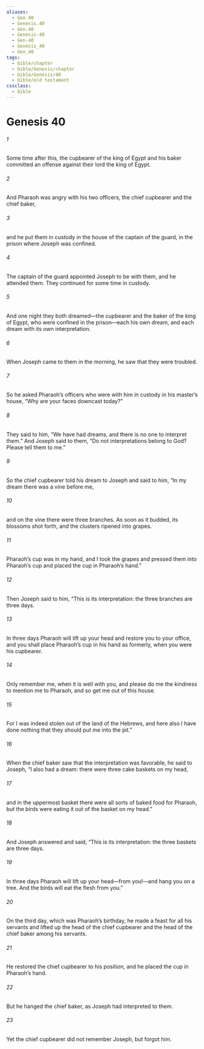 ```yaml
---
aliases:
  - Gen 40
  - Genesis.40
  - Gen.40
  - Genesis-40
  - Gen-40
  - Genesis_40
  - Gen_40
tags:
  - bible/chapter
  - bible/Genesis/chapter
  - bible/Genesis/40
  - bible/old testament
cssclass:
  - bible
---
```


# Genesis 40

###### 1
Some time after this, the cupbearer of the king of Egypt and his baker committed an offense against their lord the king of Egypt.
###### 2
And Pharaoh was angry with his two officers, the chief cupbearer and the chief baker,
###### 3
and he put them in custody in the house of the captain of the guard, in the prison where Joseph was confined.
###### 4
The captain of the guard appointed Joseph to be with them, and he attended them. They continued for some time in custody.
###### 5
And one night they both dreamed—the cupbearer and the baker of the king of Egypt, who were confined in the prison—each his own dream, and each dream with its own interpretation.
###### 6
When Joseph came to them in the morning, he saw that they were troubled.
###### 7
So he asked Pharaoh’s officers who were with him in custody in his master’s house, “Why are your faces downcast today?”
###### 8
They said to him, “We have had dreams, and there is no one to interpret them.” And Joseph said to them, “Do not interpretations belong to God? Please tell them to me.”
###### 9
So the chief cupbearer told his dream to Joseph and said to him, “In my dream there was a vine before me,
###### 10
and on the vine there were three branches. As soon as it budded, its blossoms shot forth, and the clusters ripened into grapes.
###### 11
Pharaoh’s cup was in my hand, and I took the grapes and pressed them into Pharaoh’s cup and placed the cup in Pharaoh’s hand.”
###### 12
Then Joseph said to him, “This is its interpretation: the three branches are three days.
###### 13
In three days Pharaoh will lift up your head and restore you to your office, and you shall place Pharaoh’s cup in his hand as formerly, when you were his cupbearer.
###### 14
Only remember me, when it is well with you, and please do me the kindness to mention me to Pharaoh, and so get me out of this house.
###### 15
For I was indeed stolen out of the land of the Hebrews, and here also I have done nothing that they should put me into the pit.”
###### 16
When the chief baker saw that the interpretation was favorable, he said to Joseph, “I also had a dream: there were three cake baskets on my head,
###### 17
and in the uppermost basket there were all sorts of baked food for Pharaoh, but the birds were eating it out of the basket on my head.”
###### 18
And Joseph answered and said, “This is its interpretation: the three baskets are three days.
###### 19
In three days Pharaoh will lift up your head—from you!—and hang you on a tree. And the birds will eat the flesh from you.”
###### 20
On the third day, which was Pharaoh’s birthday, he made a feast for all his servants and lifted up the head of the chief cupbearer and the head of the chief baker among his servants.
###### 21
He restored the chief cupbearer to his position, and he placed the cup in Pharaoh’s hand.
###### 22
But he hanged the chief baker, as Joseph had interpreted to them.
###### 23
Yet the chief cupbearer did not remember Joseph, but forgot him.


